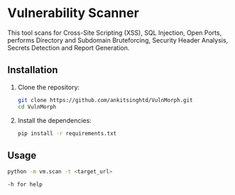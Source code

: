 # Vulnerability Scanner

This tool scans for Cross-Site Scripting (XSS), SQL Injection, Open Ports, performs Directory and Subdomain Bruteforcing, Security Header Analysis, Secrets Detection and Report Generation.

## Installation

1. Clone the repository:
    ```sh
    git clone https://github.com/ankitsinghtd/VulnMorph.git
    cd VulnMorph
    ```

2. Install the dependencies:
    ```sh
    pip install -r requirements.txt
    ```

## Usage

```sh
python -m vm.scan -t <target_url>

-h for help
```